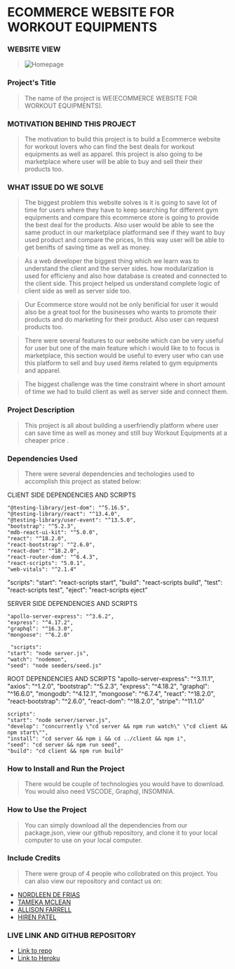 # ECOMMERCE WEBSITE FOR WORKOUT EQUIPMENTS

### WEBSITE VIEW
> ![Homepage](https://ecommercegt.herokuapp.com/)

### Project's Title
> The name of the project is WE(ECOMMERCE WEBSITE FOR WORKOUT EQUIPMENTS).

### MOTIVATION BEHIND THIS PROJECT
> The motivation to build this project is to build a Ecommerce website for workout lovers who can find the best deals for workout equipments as well as apparel. this project is also going to be marketplace where user will be able to buy and sell their their products too.

### WHAT ISSUE DO WE SOLVE
> The biggest problem this website solves is it is going to save lot of time for users where they have to keep searching for different gym equipments and compare this ecommerce store is going to provide the best deal for the products. Also user would be able to see the same product in our marketplace platformand see if they want to buy used product and compare the prices, In this way user will be able to get benifts of saving time as well as money.

> As a web developer the biggest thing which we learn was to understand the client and the server sides. how modularization is used for efficieny and also how database is created and connected to the client side. This project helped us understand complete logic of client side as well as server side too.

> Our Ecommerce store would not be only benificial for user it would also be a great tool for the businesses who wants to promote their products and do marketing for their product. Also user can request products too.

> There were several features to our website which can be very useful for user but one of the main feature which i would like to to focus is marketplace, this section would be useful to every user  who can use this platform to sell and buy used items related to gym equipments and apparel.

> The biggest challenge was the time constraint where in short amount of time we had to build client as well as server side and connect them. 

### Project Description
> This project is all about building a userfriendly platform where user can save time as well as money and still buy Workout Equipments at a cheaper price .

### Dependencies Used
> There were several dependencies and techologies used to accomplish this project as stated below:

 CLIENT SIDE DEPENDENCIES AND SCRIPTS

    "@testing-library/jest-dom": "^5.16.5",
    "@testing-library/react": "^13.4.0",
    "@testing-library/user-event": "^13.5.0",
    "bootstrap": "^5.2.3",
    "mdb-react-ui-kit": "^5.0.0",
    "react": "^18.2.0",
    "react-bootstrap": "^2.6.0",
    "react-dom": "^18.2.0",
    "react-router-dom": "^6.4.3",
    "react-scripts": "5.0.1",
    "web-vitals": "^2.1.4"

  "scripts": 
    "start": "react-scripts start",
    "build": "react-scripts build",
    "test": "react-scripts test",
    "eject": "react-scripts eject"

SERVER SIDE DEPENDENCIES AND SCRIPTS

    "apollo-server-express": "^3.6.2",
    "express": "^4.17.2",
    "graphql": "^16.3.0",
    "mongoose": "^6.2.0"

     "scripts": 
    "start": "node server.js",
    "watch": "nodemon",
    "seed": "node seeders/seed.js"

ROOT DEPENDENCIES AND SCRIPTS
 "apollo-server-express": "^3.11.1",
    "axios": "^1.2.0",
    "bootstrap": "^5.2.3",
    "express": "^4.18.2",
    "graphql": "^16.6.0",
    "mongodb": "^4.12.1",
    "mongoose": "^6.7.4",
    "react": "^18.2.0",
    "react-bootstrap": "^2.6.0",
    "react-dom": "^18.2.0",
    "stripe": "^11.1.0"

    scripts": 
    "start": "node server/server.js",
    "develop": "concurrently \"cd server && npm run watch\" \"cd client && npm start\"",
    "install": "cd server && npm i && cd ../client && npm i",
    "seed": "cd server && npm run seed",
    "build": "cd client && npm run build"


 


### How to Install and Run the Project
> There would be couple of technologies you would have to download.
You would also need VSCODE, Graphql, INSOMNIA.

### How to Use the Project
> You can simply download all the dependencies from our package.json, view our github repository, and clone it to your local computer to use on your local computer.

### Include Credits
> There were group of 4 people who collobrated on this project. You can also view our repository and contact us on:
- [NORDLEEN DE FRIAS](https://github.com/NDF-WEB-DEV)
- [TAMEKA MCLEAN](https://github.com/McLee0218)
- [ALLISON FARRELL](https://github.com/Afarrell95)
- [HIREN PATEL](https://github.com/radhashyamsundardas)

### LIVE LINK AND GITHUB REPOSITORY
- [Link to repo](https://github.com/radhashyamsundardas/ecommerce)
- [Link to Heroku](https://ecommercegt.herokuapp.com/)













